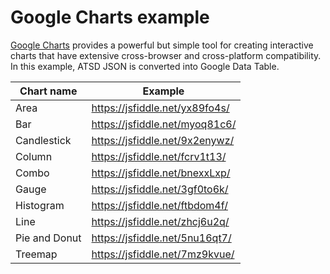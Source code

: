 # Google Charts example

[Google Charts](https://developers.google.com/chart/) provides a powerful but simple tool for creating interactive charts that have extensive cross-browser and cross-platform compatibility.
In this example, ATSD JSON is converted into Google Data Table.

|Chart name|Example|
|---|---|
|Area|https://jsfiddle.net/yx89fo4s/|
|Bar|https://jsfiddle.net/myoq81c6/|
|Candlestick|https://jsfiddle.net/9x2enywz/|
|Column|https://jsfiddle.net/fcrv1t13/|
|Combo|https://jsfiddle.net/bnexxLxp/|
|Gauge|https://jsfiddle.net/3gf0to6k/|
|Histogram|https://jsfiddle.net/ftbdom4f/|
|Line|https://jsfiddle.net/zhcj6u2q/|
|Pie and Donut|https://jsfiddle.net/5nu16qt7/|
|Treemap|https://jsfiddle.net/7mz9kvue/|